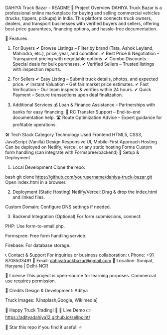 DAHIYA Truck Bazar - README
📌 Project Overview
DAHIYA Truck Bazar is a professional online marketplace for buying and selling commercial vehicles (trucks, tippers, pickups) in India. This platform connects truck owners, dealers, and transport businesses with verified buyers and sellers, offering best-price guarantees, financing options, and hassle-free documentation.

🚀 Features
1. For Buyers
✔ Browse Listings – Filter by brand (Tata, Ashok Leyland, Mahindra, etc.), price, year, and condition.
✔ Best Price & Negotiation – Transparent pricing with negotiable options.
✔ Combo Discounts – Special deals for bulk purchases.
✔ Verified Sellers – Trusted listings with inspection reports.

2. For Sellers
✔ Easy Listing – Submit truck details, photos, and expected price.
✔ Instant Valuation – Get fair market price estimates.
✔ Fast Verification – Our team inspects & verifies within 24 hours.
✔ Quick Payment – Secure transactions upon deal finalization.

3. Additional Services
💰 Loan & Finance Assistance – Partnerships with banks for easy financing.
📑 RC Transfer Support – End-to-end documentation help.
🛣️ Route Optimization Advice – Expert guidance for profitable operations.

🛠️ Tech Stack
Category	Technology Used
Frontend	HTML5, CSS3, JavaScript (Vanilla)
Design	Responsive UI, Mobile-First Approach
Hosting	Can be deployed on Netlify, Vercel, or any static hosting
Forms	Custom form handling (can integrate with Formspree/backend)
🔧 Setup & Deployment
1. Local Development
Clone the repo:

bash
git clone https://github.com/yourusername/dahiya-truck-bazar.git
Open index.html in a browser.

2. Deployment (Static Hosting)
Netlify/Vercel: Drag & drop the index.html and linked files.

Custom Domain: Configure DNS settings if needed.

3. Backend Integration (Optional)
For form submissions, connect:

PHP: Use form-to-email.php.

Formspree: Free form handling service.

Firebase: For database storage.

📞 Contact & Support
For inquiries or business collaboration:
📞 Phone: +91 8708503491
📧 Email: dahiyatruckbazar@gmail.com
📍 Location: Sonipat, Haryana | Delhi-NCR

📜 License
This project is open-source for learning purposes. Commercial use requires permission.

🙏 Credits
Design & Development: Aditya 

Truck Images: [Unsplash,Google, Wikimedia]



🚛 Happy Truck Trading! 🚛
🔗 Live Demo
👉 https://adityadahiya12.github.io/sellpoint/

🌟 Star this repo if you find it useful! ⭐
